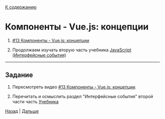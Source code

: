 [К содержанию](../readme.md#введение-в-web-разработку)

# Компоненты - Vue.js: концепции

<!-- 1 ч 7 мин -->

1. [#13 Компоненты - Vue.js: концепции](https://www.youtube.com/watch?v=Mu3S9LBvuf8)

1. Продолжаем изучать вторую часть учебника [JavaScript (Интерфейсные события)](https://learn.javascript.ru/event-details) 

---

## Задание

1. Пересмотреть видео [#13 Компоненты - Vue.js: концепции](https://www.youtube.com/watch?v=Mu3S9LBvuf8). 

1. Перечитать и осмыслить раздел "Интерфейсные события" второй части часть [Учебника](https://learn.javascript.ru/event-details)

[Назад](./web_13.md) | [Дальше](./web_15.md)
